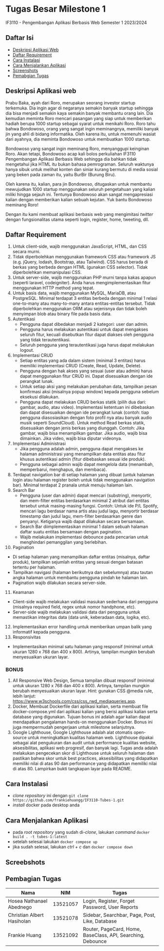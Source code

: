 # Tugas Besar Milestone 1 
IF3110 - Pengembangan Aplikasi Berbasis Web
Semester 1 2023/2024

## Daftar Isi
* [Deskripsi Aplikasi Web](#-deskripsi-aplikasi-web)
* [Daftar Requirement](#-daftar-requirement)
* [Cara Instalasi](#-cara-instalasi)
* [Cara Menjalankan Aplikasi](#-cara-menjalankan-aplikasi)
* [Screenshots](#-screenshots)
* [Pemabgian Tugas](#-pembagian-tugas)

## Deskripsi Aplikasi web
Prabu Baka, ayah dari Roro, merupakan seorang investor startup terkemuka. Dia ingin agar di negaranya semakin banyak startup sehingga dia bisa menjadi semakin kaya semakin banyak membantu orang lain. Dia kemudian meminta Roro mencari pasangan yang siap untuk memberikan hadiah berupa 1000 startup sebagai syarat untuk menikahi Roro. Roro tahu bahwa Bondowoso, orang yang sangat ingin meminangnya, memiliki banyak jin yang ahli di bidang informatika. Oleh karena itu, untuk memenuhi wasiat dari ayahnya, dia meminta Bondowoso untuk membuatkan 1000 startup. 

Bondowoso yang sangat ingin meminang Roro, menyanggupi keinginan Roro. Akan tetapi, Bondowoso acap kali bolos perkuliahan IF3110 Pengembangan Aplikasi Berbasis Web sehingga dia bahkan tidak mengetahui jika HTML itu bukan bahasa pemrograman. Seluruh waktunya hanya sibuk untuk melihat konten dan siniar kurang bermutu di media sosial yang beken pada zaman itu, yaitu BurBir (Burung Biru). 

Oleh karena itu, kalian, para jin Bondowoso, ditugaskan untuk membantu mewujudkan 1000 startup menggunakan seluruh pengetahuan yang kalian miliki hingga sejauh ini. Tentunya Bondowoso akan sangat mengapresiasi kalian dengan memberikan kalian sebuah kejutan. Yuk bantu Bondowoso meminang Roro!

Dengan itu kami membuat aplikasi berbasis web yang mengimitasi _twitter_ dengan fungsionalitas utama seperti login, register, home, tweeting, dll.

## Daftar Requirement
1. Untuk client-side, wajib menggunakan JavaScript, HTML, dan CSS secara murni.
2. Tidak diperbolehkan menggunakan framework CSS atau framework JS (e.g. jQuery, lodash, Bootstrap, atau Tailwind). CSS harus berada di berkas yang berbeda dengan HTML (gunakan CSS selector). Tidak diperbolehkan memanipulasi CSS.
3. Untuk server-side, wajib menggunakan PHP murni tanpa kakas apapun (seperti laravel, codeigniter). Anda harus mengimplementasikan fitur menggunakan HTTP method yang tepat.
4. Untuk basis data, wajib menggunakan MySQL, MariaDB, atau PostgreSQL. Minimal terdapat 3 entitas berbeda dengan minimal 1 relasi one-to-many atau many-to-many antara entitas-entitas tersebut. Tidak diperbolehkan menggunakan ORM atau sejenisnya dan tidak boleh menyimpan blob atau binary file pada basis data.
5. Autentikasi
   * Pengguna dapat dibedakan menjadi 2 kategori: user dan admin.
   * Pengguna harus melakukan autentikasi untuk dapat mengakses seluruh fitur, kecuali disebutkan fitur dapat diakses oleh pengguna yang tidak terautentikasi.
   * Seluruh pengguna yang terautentikasi juga harus dapat melakukan logout.
6. Implementasi CRUD
   * Setiap entitas yang ada dalam sistem (minimal 3 entitas) harus memiliki implementasi CRUD (Create, Read, Update, Delete).
   * Pengguna dengan hak akses yang sesuai (user atau admin) harus dapat menggunakan fitur CRUD ini. Dapat disesuaikan dengan ide perangkat lunak.
   * Untuk setiap aksi yang melakukan perubahan data, tampilkan pesan konfirmasi aksi (misalnya popup window) kepada pengguna sebelum eksekusi dilakukan.
   * Pengguna dapat melakukan CRUD berkas statik (pilih dua dari: gambar, audio, atau video). Implementasi ketentuan ini dibebaskan dan dapat disesuaikan dengan ide perangkat lunak (contoh: tiap pengguna diasosiasikan dengan foto profil nya atau banyak audio musik seperti SoundCloud). Untuk method Read berkas statik, disesuaikan dengan jenis berkas yang diunggah. Contoh: Jika gambar, wajib bisa menampilkan gambar. Jika audio, wajib bisa dimainkan. Jika video, wajib bisa diputar videonya.
7. Implementasi Administrasi
   * Jika pengguna adalah admin, pengguna dapat mengakses ke halaman administrasi yang menampilkan data entitas atau fitur khusus autentikasi admin (fitur dibebaskan sesuai ide produk).
   * Pengguna sebagai admin wajib dapat mengelola data (menambah, memperbarui, menghapus, dan membaca).
8. Terdapat navigation bar di setiap halaman yang dibuat (untuk halaman login atau halaman register boleh untuk tidak menggunakan navigation bar). Minimal terdapat 2 pranala untuk menuju halaman lain.
9. Search Bar
   * Pengguna (user dan admin) dapat mencari (substring), menyortir, dan mem-filter entitas berdasarkan minimal 2 atribut dari entitas tersebut untuk masing-masing fungsi. Contoh: Untuk ide P/L Spotify, mencari lagu berdasar nama artis atau judul lagu, menyortir berdasar timestamp dan judul lagu, mem-filter berdasarkan genre dan penyanyi. Ketiganya wajib dapat dilakukan secara bersamaan. 
   * Search Bar diimplementasikan minimal 1 dalam sebuah halaman daftar suatu entitas bersamaan dengan pagination.
   * Wajib melakukan implementasi debounce pada pencarian untuk menghindari pemanggilan yang berlebihan.
10. Pagination
   * Di setiap halaman yang menampilkan daftar entitas (misalnya, daftar produk), tampilkan sejumlah entitas yang sesuai dengan batasan tertentu per halaman.
   * Tampilkan navigasi (halaman berikutnya dan sebelumnya) atau tautan angka halaman untuk membantu pengguna pindah ke halaman lain.
   * Pagination wajib dilakukan secara server-side.
11. Keamanan
   * Client-side wajib melakukan validasi masukan sederhana dari pengguna (misalnya required field, regex untuk nomor handphone, etc).
   * Server-side wajib melakukan validasi data dari pengguna untuk memastikan integritas data (data unik, keberadaan data, logika, etc).
12. Implementasikan error handling untuk memberikan umpan balik yang informatif kepada pengguna.
13. Responsivitas
   * Implementasikan minimal satu halaman yang responsif (minimal untuk ukuran 1280 x 768 dan 400 x 800). Artinya, tampilan mungkin berubah menyesuaikan ukuran layar.

### BONUS
1. All Responsive Web Design,
   Semua tampilan dibuat responsif (minimal untuk ukuran 1280 x 768 dan 400 x 800). Artinya, tampilan mungkin berubah menyesuaikan ukuran layar. Hint: gunakan CSS @media rule, lebih lanjut: https://www.w3schools.com/css/css_rwd_mediaqueries.asp.
3. Docker,
   Membuat Dockerfile dari aplikasi kalian, serta membuat file docker-compose.yml dari aplikasi kalian yang berisi aplikasi kalian serta database yang digunakan. Tujuan bonus ini adalah agar kalian dapat mendapatkan pengalaman hands-on menggunakan Docker. Bonus ini juga mempermudah pengerjaan untuk milestone selanjutnya.
4. Google Lighthouse,
   Google Lighthouse adalah alat otomatis open-source untuk meningkatkan kualitas halaman web. Lighthouse dipakai sebagai alat pengukuran dan audit untuk performance kualitas website, aksesibilitas, aplikasi web progresif, dan banyak lagi. Tugas anda adalah melakukan pengecekan skor di Lighthouse untuk seluruh halaman dan pastikan bahwa skor untuk best practices, aksesibilitas yang didapatkan memiliki nilai di atas 90 dan performance yang didapatkan memiliki nilai di atas 80. Lampirkan bukti tangkapan layar pada README.


## Cara Instalasi
* _clone repository_ ini dengan `git clone https://github.com/frankiehuangg/IF3110-Tubes-1.git`
* _install_ docker pada desktop anda

## Cara Menjalankan Aplikasi
* pada _root repository_ yang sudah di-_clone_, lakukan _command_ `docker build . -t tubes-1:latest`
* setelah selesai lakukan `docker compose up`
* jika sudah selesai, lakukan _ctrl + c_ dan `docker compose down`

## Screebshots

## Pembagian Tugas
| Nama                      | NIM        | Tugas                                          |
|---------------------------|------------|------------------------------------------------|
| Hosea Nathanael Abednego  | 13521057   | Login, Register, Forget Password, User Reports |   
| Christian Albert Hasiholan| 13521078   | Sidebar, Searchbar, Page, Post, Like, Database |  
| Frankie Huang             | 13521092   | Router, PageCard, Home, BaseClass, API, Searching, Debounce | 
